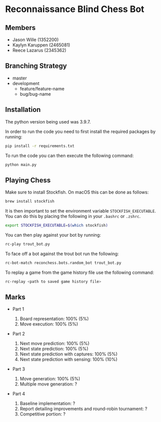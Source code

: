 # Reconnaissance Blind Chess Bot

## Members

- Jason Wille (1352200)
- Kaylyn Karuppen (2465081)
- Reece Lazarus (2345362)

## Branching Strategy

- master
- development
  - feature/feature-name
  - bug/bug-name

## Installation

The python version being used was 3.9.7.

In order to run the code you need to first install the required packages by running:

```bash
pip install -r requirements.txt
```

To run the code you can then execute the following command:

```bash
python main.py
```

## Playing Chess

Make sure to install Stockfish. On macOS this can be done as follows:

```bash
brew install stockfish
```

It is then important to set the environment variable `STOCKFISH_EXECUTABLE`. You can do this by placing the following in your `.bashrc` or `.zshrc`.

```bash
export STOCKFISH_EXECUTABLE=$(which stockfish)
```

You can then play against your bot by running:

```bash
rc-play trout_bot.py
```

To face off a bot against the trout bot run the following:

```bash
rc-bot-match reconchess.bots.random_bot trout_bot.py
```

To replay a game from the game history file use the following command:

```bash
rc-replay <path to saved game history file>
```

## Marks

- Part 1

  1. Board representation: 100% (5%)
  2. Move execution: 100% (5%)

- Part 2

  1. Next move prediction: 100% (5%)
  2. Next state prediction: 100% (5%)
  3. Next state prediction with captures: 100% (5%)
  4. Next state prediction with sensing: 100% (10%)

- Part 3

  1. Move generation: 100% (5%)
  2. Multiple move generation: ?

- Part 4

  1. Baseline implementation: ?
  2. Report detailing improvements and round-robin tournament: ?
  3. Competitive portion: ?

